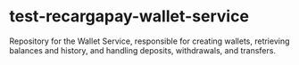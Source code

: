 # test-recargapay-wallet-service
Repository for the Wallet Service, responsible for creating wallets, retrieving balances and history, and handling deposits, withdrawals, and transfers.
